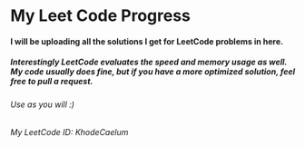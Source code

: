 # My Leet Code Progress
#### I will be uploading all the solutions I get for LeetCode problems in here.
##### Interestingly LeetCode evaluates the speed and memory usage as well. My code usually does fine, but if you have a more optimized solution, feel free to pull a request.
###### Use as you will :)
##
##
###### My LeetCode ID: KhodeCaelum
